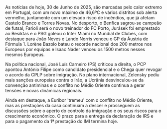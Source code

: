 As notícias de hoje, 30 de Junho de 2025, são marcadas pelo calor extremo em Portugal, com um novo máximo de 46,6ºC e vários distritos sob alerta vermelho, juntamente com um elevado risco de incêndios, que já afetam Castelo Branco e Torres Novas. No desporto, o Benfica sagrou-se campeão de futsal, Farioli será o novo treinador do FC Porto, Jurásek foi emprestado ao Besiktas e o PSG goleou o Inter Miami no Mundial de Clubes, com destaque para João Neves e Lando Norris venceu o GP da Áustria de Fórmula 1. Lorène Bazolo bateu o recorde nacional dos 200 metros nos Europeus por equipas e Isaac Nader venceu os 1500 metros nesses mesmos Europeus.

Na política nacional, José Luís Carneiro (PS) criticou a direita, o PCP apontou António Filipe como candidato presidencial e o Chega quer revogar o acordo da CPLP sobre imigração. No plano internacional, Zelensky pediu mais sanções europeias contra o Irão, a Ucrânia desvinculou-se da convenção antiminas e o conflito no Médio Oriente continua a gerar tensões e novas dinâmicas regionais.

Ainda em destaque, a Euribor 'tremeu' com o conflito no Médio Oriente, mas as prestações da casa continuam a descer e prosseguem as discussões sobre o aperto do controlo da imigração e os seus riscos para o crescimento económico. O prazo para a entrega da declaração de IRS e para o pagamento da 1ª prestação do IMI termina hoje.